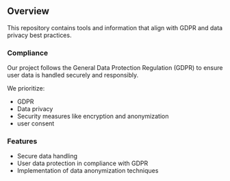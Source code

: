 ## Overview
This repository contains tools and information that align with GDPR and data privacy best practices.

### Compliance
Our project follows the General Data Protection Regulation (GDPR) to ensure user data is handled securely and responsibly. 

We prioritize:
- GDPR
- Data privacy
- Security measures like encryption and anonymization
- user consent

### Features
- Secure data handling
- User data protection in compliance with GDPR
- Implementation of data anonymization techniques
